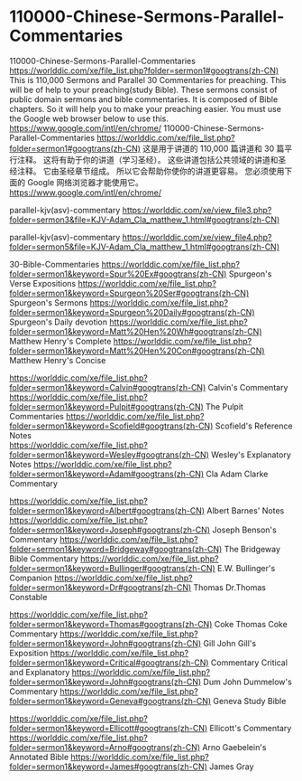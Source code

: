 # 110000-Chinese-Sermons-Parallel-Commentaries
110000-Chinese-Sermons-Parallel-Commentaries  https://worlddic.com/xe/file_list.php?folder=sermon1#googtrans(zh-CN) This is 110,000 Sermons and Parallel 30 Commentaries for preaching. This will be of help to your preaching(study Bible).  These sermons consist of public domain sermons and bible commentaries. It is composed of Bible chapters.  So it will help you to make your preaching easier. You must use the Google web browser below to use this. https://www.google.com/intl/en/chrome/  110000-Chinese-Sermons-Parallel-Commentaries https://worlddic.com/xe/file_list.php?folder=sermon1#googtrans(zh-CN) 这是用于讲道的 110,000 篇讲道和 30 篇平行注释。 这将有助于你的讲道（学习圣经）。 这些讲道包括公共领域的讲道和圣经注释。 它由圣经章节组成。 所以它会帮助你使你的讲道更容易。 您必须使用下面的 Google 网络浏览器才能使用它。 https://www.google.com/intl/en/chrome/


parallel-kjv(asv)-commentary
https://worlddic.com/xe/view_file3.php?folder=sermon3&file=KJV-Adam_Cla_matthew_1.html#googtrans(zh-CN) 

parallel-kjv(asv)-commentary
https://worlddic.com/xe/view_file4.php?folder=sermon5&file=KJV-Adam_Cla_matthew_1.html#googtrans(zh-CN)

30-Bible-Commentaries
 https://worlddic.com/xe/file_list.php?folder=sermon1&keyword=Spur%20Ex#googtrans(zh-CN) Spurgeon's Verse Expositions 
 https://worlddic.com/xe/file_list.php?folder=sermon1&keyword=Spurgeon%20Ser#googtrans(zh-CN) Spurgeon's Sermons 
 https://worlddic.com/xe/file_list.php?folder=sermon1&keyword=Spurgeon%20Daily#googtrans(zh-CN) Spurgeon's Daily devotion 
 https://worlddic.com/xe/file_list.php?folder=sermon1&keyword=Matt%20Hen%20Wh#googtrans(zh-CN) Matthew Henry's Complete 
 https://worlddic.com/xe/file_list.php?folder=sermon1&keyword=Matt%20Hen%20Con#googtrans(zh-CN) Matthew Henry's Concise 

 https://worlddic.com/xe/file_list.php?folder=sermon1&keyword=Calvin#googtrans(zh-CN) Calvin's Commentary  
 https://worlddic.com/xe/file_list.php?folder=sermon1&keyword=Pulpit#googtrans(zh-CN) The Pulpit Commentaries 
 https://worlddic.com/xe/file_list.php?folder=sermon1&keyword=Scofield#googtrans(zh-CN) Scofield's Reference Notes  
 https://worlddic.com/xe/file_list.php?folder=sermon1&keyword=Wesley#googtrans(zh-CN) Wesley's Explanatory Notes 
 https://worlddic.com/xe/file_list.php?folder=sermon1&keyword=Adam#googtrans(zh-CN) Cla Adam Clarke Commentary 

 https://worlddic.com/xe/file_list.php?folder=sermon1&keyword=Albert#googtrans(zh-CN) Albert Barnes' Notes 
 https://worlddic.com/xe/file_list.php?folder=sermon1&keyword=Joseph#googtrans(zh-CN) Joseph Benson's Commentary 
 https://worlddic.com/xe/file_list.php?folder=sermon1&keyword=Bridgeway#googtrans(zh-CN) The Bridgeway Bible Commentary 
 https://worlddic.com/xe/file_list.php?folder=sermon1&keyword=Bullinger#googtrans(zh-CN) E.W. Bullinger's Companion 
 https://worlddic.com/xe/file_list.php?folder=sermon1&keyword=Dr#googtrans(zh-CN) Thomas Dr.Thomas Constable 
 
 https://worlddic.com/xe/file_list.php?folder=sermon1&keyword=Thomas#googtrans(zh-CN) Coke Thomas Coke Commentary 
 https://worlddic.com/xe/file_list.php?folder=sermon1&keyword=John#googtrans(zh-CN) Gill John Gill's Exposition 
 https://worlddic.com/xe/file_list.php?folder=sermon1&keyword=Critical#googtrans(zh-CN) Commentary Critical and Explanatory 
 https://worlddic.com/xe/file_list.php?folder=sermon1&keyword=John#googtrans(zh-CN) Dum John Dummelow's Commentary 
 https://worlddic.com/xe/file_list.php?folder=sermon1&keyword=Geneva#googtrans(zh-CN) Geneva Study Bible 
 
 https://worlddic.com/xe/file_list.php?folder=sermon1&keyword=Ellicott#googtrans(zh-CN) Ellicott's Commentary 
 https://worlddic.com/xe/file_list.php?folder=sermon1&keyword=Arno#googtrans(zh-CN) Arno Gaebelein's Annotated Bible 
 https://worlddic.com/xe/file_list.php?folder=sermon1&keyword=James#googtrans(zh-CN) James Gray 
 
